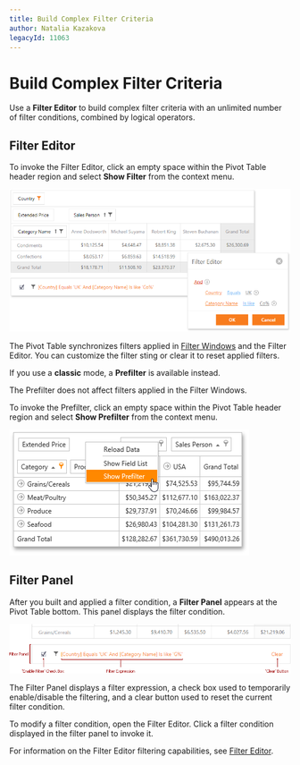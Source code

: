 ```yaml
---
title: Build Complex Filter Criteria
author: Natalia Kazakova
legacyId: 11063
---
```

# Build Complex Filter Criteria
Use a **Filter Editor** to build complex filter criteria with an unlimited number of filter conditions, combined by logical operators.

## Filter Editor

To invoke the Filter Editor, click an empty space within the Pivot Table header region and select **Show Filter** from the context menu.

![EU_Filter](../../../../images/img15870.png)

The Pivot Table synchronizes filters applied in [Filter Windows](filter-data-by-field-values/using-filter-popup-windows.md) and the Filter Editor. You can customize the filter sting or clear it to reset applied filters.

If you use a **classic** mode, a **Prefilter** is available instead.

The Prefilter does not affect filters applied in the Filter Windows.

To invoke the Prefilter, click an empty space within the Pivot Table header region and select **Show Prefilter** from the context menu.

![EU_ShowPrefilter](../../../../images/img15872.png)

## Filter Panel

After you built and applied a filter condition, a **Filter Panel** appears at the Pivot Table bottom. This panel displays the filter condition.

![EU_PrefilterPanel](../../../../images/img15871.png)

The Filter Panel displays a filter expression, a check box used to temporarily enable/disable the filtering, and a clear button used to reset the current filter condition.

To modify a filter condition, open the Filter Editor. Click a filter condition displayed in the filter panel to invoke it.

For information on the Filter Editor filtering capabilities, see [Filter Editor](../../../filter-editor.md).
